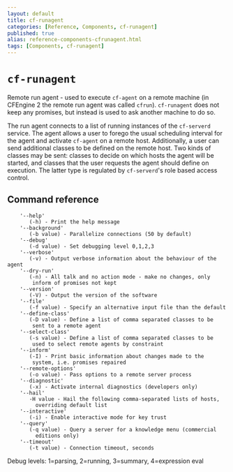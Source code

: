 ```yaml
---
layout: default
title: cf-runagent
categories: [Reference, Components, cf-runagent]
published: true
alias: reference-components-cfrunagent.html
tags: [Components, cf-runagent]
---
```


# `cf-runagent`

Remote run agent - used to execute `cf-agent` on a remote machine
(in CFEngine 2 the remote run agent was called `cfrun`).
`cf-runagent` does not keep any promises, but instead is used to
ask another machine to do so.

The run agent connects to a list of running instances of the
`cf-serverd` service. The agent allows a user to forego the usual
scheduling interval for the agent and activate `cf-agent` on a remote
host. Additionally, a user can send additional classes to be
defined on the remote host. Two kinds of classes may be sent:
classes to decide on which hosts the agent will be started, and
classes that the user requests the agent should define on
execution. The latter type is regulated by `cf-serverd`'s role based
access control.

## Command reference

        '--help'
           (-h) - Print the help message
        '--background'
           (-b value) - Parallelize connections (50 by default)
        '--debug'
           (-d value) - Set debugging level 0,1,2,3
        '--verbose'
           (-v) - Output verbose information about the behaviour of the agent
        '--dry-run'
           (-n) - All talk and no action mode - make no changes, only
            inform of promises not kept
        '--version'
           (-V) - Output the version of the software
        '--file'
           (-f value) - Specify an alternative input file than the default
        '--define-class'
           (-D value) - Define a list of comma separated classes to be
            sent to a remote agent
        '--select-class'
           (-s value) - Define a list of comma separated classes to be
            used to select remote agents by constraint
        '--inform'
           (-I) - Print basic information about changes made to the
            system, i.e. promises repaired
        '--remote-options'
           (-o value) - Pass options to a remote server process
        '--diagnostic'
           (-x) - Activate internal diagnostics (developers only)
        '--hail'
           -H value - Hail the following comma-separated lists of hosts,
             overriding default list
        '--interactive'
           (-i) - Enable interactive mode for key trust
        '--query'
           (-q value) - Query a server for a knowledge menu (commercial
             editions only)
        '--timeout'
           (-t value) - Connection timeout, seconds

Debug levels: 1=parsing, 2=running, 3=summary, 4=expression eval

